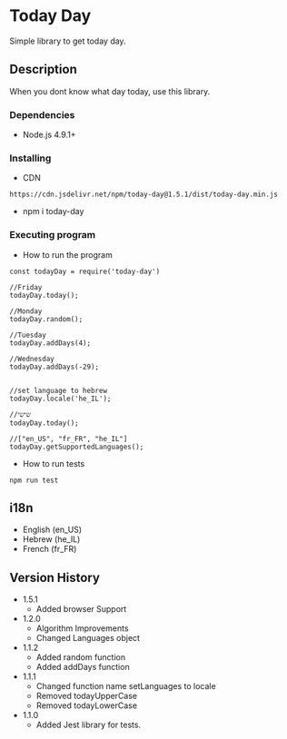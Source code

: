 # Today Day

Simple library to get today day.

## Description

When you dont know what day today, use this library.

### Dependencies

- Node.js 4.9.1+

### Installing

- CDN
```
https://cdn.jsdelivr.net/npm/today-day@1.5.1/dist/today-day.min.js
```

- npm i today-day

### Executing program

- How to run the program

```
const todayDay = require('today-day')

//Friday
todayDay.today();

//Monday
todayDay.random();

//Tuesday
todayDay.addDays(4);

//Wednesday
todayDay.addDays(-29);


//set language to hebrew
todayDay.locale('he_IL');

//שישי
todayDay.today();

//["en_US", "fr_FR", "he_IL"]
todayDay.getSupportedLanguages();

```

- How to run tests
```
npm run test
```

## i18n
- English (en_US)
- Hebrew (he_IL)
- French (fr_FR)

## Version History

- 1.5.1
  - Added browser Support
- 1.2.0
  - Algorithm Improvements
  - Changed Languages object 
- 1.1.2
  - Added random function
  - Added addDays function
- 1.1.1
  - Changed function name setLanguages to locale
  - Removed todayUpperCase
  - Removed todayLowerCase
- 1.1.0
  - Added Jest library for tests.

